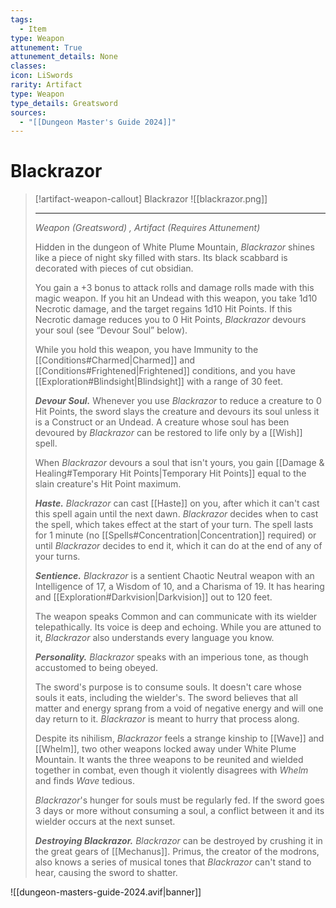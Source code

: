 ```yaml
---
tags:
  - Item
type: Weapon
attunement: True
attunement_details: None
classes:
icon: LiSwords
rarity: Artifact
type: Weapon
type_details: Greatsword
sources: 
  - "[[Dungeon Master's Guide 2024]]"
---
```

# Blackrazor
>[!artifact-weapon-callout] Blackrazor
>![[blackrazor.png]]
>
>- - -
>_Weapon (Greatsword) , Artifact (Requires Attunement)_
>
>Hidden in the dungeon of White Plume Mountain, _Blackrazor_ shines like a piece of night sky filled with stars. Its black scabbard is decorated with pieces of cut obsidian.
>
>You gain a +3 bonus to attack rolls and damage rolls made with this magic weapon. If you hit an Undead with this weapon, you take 1d10 Necrotic damage, and the target regains 1d10 Hit Points. If this Necrotic damage reduces you to 0 Hit Points, _Blackrazor_ devours your soul (see “Devour Soul” below).
>
>While you hold this weapon, you have Immunity to the [[Conditions#Charmed\|Charmed]] and [[Conditions#Frightened\|Frightened]] conditions, and you have [[Exploration#Blindsight\|Blindsight]] with a range of 30 feet.
>
>**_Devour Soul._** Whenever you use _Blackrazor_ to reduce a creature to 0 Hit Points, the sword slays the creature and devours its soul unless it is a Construct or an Undead. A creature whose soul has been devoured by _Blackrazor_ can be restored to life only by a [[Wish]] spell.
>
>When _Blackrazor_ devours a soul that isn't yours, you gain [[Damage & Healing#Temporary Hit Points\|Temporary Hit Points]] equal to the slain creature's Hit Point maximum.
>
>**_Haste._** _Blackrazor_ can cast [[Haste]] on you, after which it can't cast this spell again until the next dawn. _Blackrazor_ decides when to cast the spell, which takes effect at the start of your turn. The spell lasts for 1 minute (no [[Spells#Concentration\|Concentration]] required) or until _Blackrazor_ decides to end it, which it can do at the end of any of your turns.
>
>**_Sentience._** _Blackrazor_ is a sentient Chaotic Neutral weapon with an Intelligence of 17, a Wisdom of 10, and a Charisma of 19. It has hearing and [[Exploration#Darkvision\|Darkvision]] out to 120 feet.
>
>The weapon speaks Common and can communicate with its wielder telepathically. Its voice is deep and echoing. While you are attuned to it, _Blackrazor_ also understands every language you know.
>
>**_Personality._** _Blackrazor_ speaks with an imperious tone, as though accustomed to being obeyed.
>
>The sword's purpose is to consume souls. It doesn't care whose souls it eats, including the wielder's. The sword believes that all matter and energy sprang from a void of negative energy and will one day return to it. _Blackrazor_ is meant to hurry that process along.
>
>Despite its nihilism, _Blackrazor_ feels a strange kinship to [[Wave]] and [[Whelm]], two other weapons locked away under White Plume Mountain. It wants the three weapons to be reunited and wielded together in combat, even though it violently disagrees with _Whelm_ and finds _Wave_ tedious.
>
>_Blackrazor_'s hunger for souls must be regularly fed. If the sword goes 3 days or more without consuming a soul, a conflict between it and its wielder occurs at the next sunset.
>
>**_Destroying Blackrazor._** _Blackrazor_ can be destroyed by crushing it in the great gears of [[Mechanus]]. Primus, the creator of the modrons, also knows a series of musical tones that _Blackrazor_ can't stand to hear, causing the sword to shatter.
>


![[dungeon-masters-guide-2024.avif|banner]]